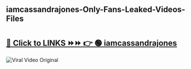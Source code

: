 
 ## iamcassandrajones-Only-Fans-Leaked-Videos-Files

# <h2><a href="https://mediaupload.pro?iamcassandrajones">🔗 Click to LINKS ⏩⏩ 👉 🟢 iamcassandrajones </a></h2>

<a href="https://mediaupload.pro?iamcassandrajones" rel="nofollow" data-target="animated-image.originalLink"><img src="https://i.ibb.co.com/xMMVF88/686577567.gif" alt="Viral Video Original" style="max-width: 100%; display: inline-block;" data-target="animated-image.originalImage"></a>